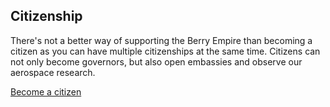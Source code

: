 ## Citizenship
There's not a better way of supporting the Berry Empire than becoming a citizen as you can have multiple citizenships at the same time.
Citizens can not only become governors, but also open embassies and observe our aerospace research.

<a class="thickbutton thick" href="https://docs.google.com/forms/d/e/1FAIpQLSfkJTmNNMBZQjtnY1X0qukH5jc4miOadwbrQjsZ3HqjJVhTfQ/viewform?usp=sf_link"> <span>Become a citizen</span> </a>

